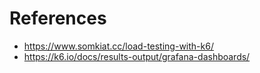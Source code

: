 # References

- https://www.somkiat.cc/load-testing-with-k6/
- https://k6.io/docs/results-output/grafana-dashboards/
